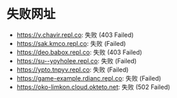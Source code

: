 # 失败网址
- https://v.chavir.repl.co: 失败 (403
Failed)
- https://sak.kmco.repl.co: 失败 (Failed)
- https://deo.babox.repl.co: 失败 (403
Failed)
- https://su--yoyholee.repl.co: 失败 (Failed)
- https://ypto.tnpyv.repl.co: 失败 (Failed)
- https://game-example.rdianc.repl.co: 失败 (Failed)
- https://oko-limkon.cloud.okteto.net: 失败 (502
Failed)
